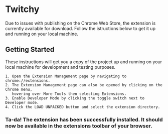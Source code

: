 # Twitchy

Due to issues with publishing on the Chrome Web Store, the extension is currently available for download. Follow the istructions below to get it up and running on your local machine.

## Getting Started

These instructions will get you a copy of the project up and running on your local machine for development and testing purposes.
```
1. Open the Extension Management page by navigating to chrome://extensions.
2. The Extension Management page can also be opened by clicking on the Chrome menu,
   hovering over More Tools then selecting Extensions.
3. Enable Developer Mode by clicking the toggle switch next to Developer mode.
4. Click the LOAD UNPACKED button and select the extension directory.
```
### Ta-da! The extension has been successfully installed. It should now be available in the extensions toolbar of your browser.